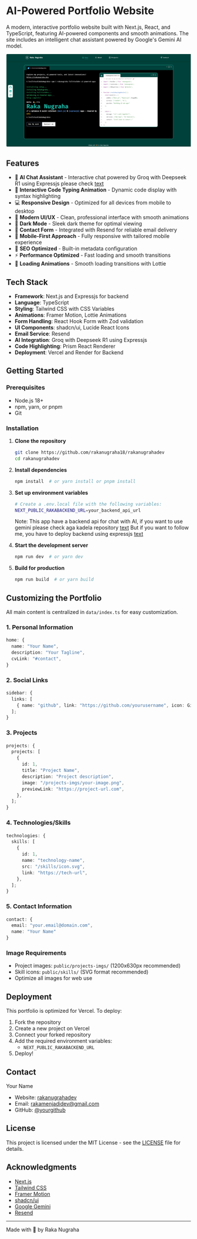 # AI-Powered Portfolio Website

A modern, interactive portfolio website built with Next.js, React, and TypeScript, featuring AI-powered components and smooth animations. The site includes an intelligent chat assistant powered by Google's Gemini AI model.

![Website Screenshot](public/imgs/website.jpg)

## Features

- 🤖 **AI Chat Assistant** - Interactive chat powered by Groq with Deepseek R1 using Expressjs please check [text](https://github.com/rakanugraha18/rakadevbackend)
- 🚀 **Interactive Code Typing Animation** - Dynamic code display with syntax highlighting
- 💻 **Responsive Design** - Optimized for all devices from mobile to desktop
- 🎨 **Modern UI/UX** - Clean, professional interface with smooth animations
- 🌙 **Dark Mode** - Sleek dark theme for optimal viewing
- 📧 **Contact Form** - Integrated with Resend for reliable email delivery
- 📱 **Mobile-First Approach** - Fully responsive with tailored mobile experience
- 🎯 **SEO Optimized** - Built-in metadata configuration
- ⚡ **Performance Optimized** - Fast loading and smooth transitions
- 🔄 **Loading Animations** - Smooth loading transitions with Lottie

## Tech Stack

- **Framework**: Next.js and Expressjs for backend
- **Language**: TypeScript
- **Styling**: Tailwind CSS with CSS Variables
- **Animations**: Framer Motion, Lottie Animations
- **Form Handling**: React Hook Form with Zod validation
- **UI Components**: shadcn/ui, Lucide React Icons
- **Email Service**: Resend
- **AI Integration**: Groq with Deepseek R1 using Expressjs
- **Code Highlighting**: Prism React Renderer
- **Deployment**: Vercel and Render for Backend

## Getting Started

### Prerequisites

- Node.js 18+
- npm, yarn, or pnpm
- Git

### Installation

1. **Clone the repository**
   ```bash
   git clone https://github.com/rakanugraha18/rakanugrahadev
   cd rakanugrahadev
   ```
2. **Install dependencies**
   ```bash
   npm install  # or yarn install or pnpm install
   ```
3. **Set up environment variables**

   ```bash
   # Create a .env.local file with the following variables:
   NEXT_PUBLIC_RAKABACKEND_URL=your_backend_api_url
   ```

   Note: This app have a backend api for chat with AI, if you want to use gemini please check aga kadela repository [text](https://github.com/agakadela/my-website)
   But if you want to follow me, you have to deploy backend using expressjs [text](https://github.com/rakanugraha18/rakadevbackend)

4. **Start the development server**
   ```bash
   npm run dev  # or yarn dev
   ```
5. **Build for production**
   ```bash
   npm run build  # or yarn build
   ```

## Customizing the Portfolio

All main content is centralized in `data/index.ts` for easy customization.

### 1. Personal Information

```typescript
home: {
  name: "Your Name",
  description: "Your Tagline",
  cvLink: "#contact",
}
```

### 2. Social Links

```typescript
sidebar: {
  links: [
    { name: "github", link: "https://github.com/yourusername", icon: Github },
  ];
}
```

### 3. Projects

```typescript
projects: {
  projects: [
    {
      id: 1,
      title: "Project Name",
      description: "Project description",
      image: "/projects-imgs/your-image.png",
      previewLink: "https://project-url.com",
    },
  ];
}
```

### 4. Technologies/Skills

```typescript
technologies: {
  skills: [
    {
      id: 1,
      name: "technology-name",
      src: "/skills/icon.svg",
      link: "https://tech-url",
    },
  ];
}
```

### 5. Contact Information

```typescript
contact: {
  email: "your.email@domain.com",
  name: "Your Name"
}
```

### Image Requirements

- Project images: `public/projects-imgs/` (1200x630px recommended)
- Skill icons: `public/skills/` (SVG format recommended)
- Optimize all images for web use

## Deployment

This portfolio is optimized for Vercel. To deploy:

1. Fork the repository
2. Create a new project on Vercel
3. Connect your forked repository
4. Add the required environment variables:
   - `NEXT_PUBLIC_RAKABACKEND_URL`
5. Deploy!

## Contact

Your Name

- Website: [rakanugrahadev](https://rakanugrahadev.v)
- Email: rakamenjadidev@gmail.com
- GitHub: [@yourgithub](https://github.com/rakanugraha18)

## License

This project is licensed under the MIT License - see the [LICENSE](LICENSE) file for details.

## Acknowledgments

- [Next.js](https://nextjs.org)
- [Tailwind CSS](https://tailwindcss.com)
- [Framer Motion](https://www.framer.com/motion)
- [shadcn/ui](https://ui.shadcn.com)
- [Google Gemini](https://deepmind.google/technologies/gemini/)
- [Resend](https://resend.com)

---

Made with 🥳 by Raka Nugraha
